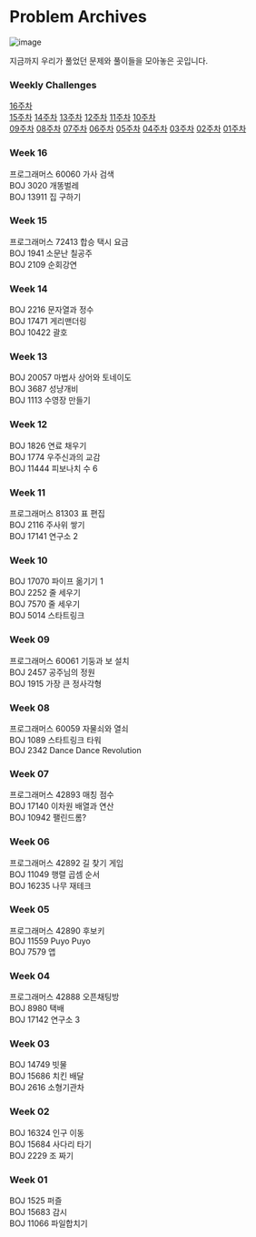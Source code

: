 # Problem Archives

![image](https://img2.quasarzone.co.kr/img/data/editor/1807/e202a03a2f6ccb3fae6809ec06fb3de4_1532440117_806.jpg)
 
지금까지 우리가 풀었던 문제와 풀이들을 모아놓은 곳입니다.

### Weekly Challenges 
[16주차](./16week)  
[15주차](./15week) [14주차](./14week) [13주차](./13week) [12주차](./12week) [11주차](./11week) [10주차](./10week)  
[09주차](./09week) [08주차](./08week) [07주차](./07week) [06주차](./06week) [05주차](./05week) [04주차](./04week) [03주차](./03week) [02주차](./02week) [01주차](./01week)  


### Week 16
프로그래머스 60060 가사 검색  
BOJ 3020 개똥벌레  
BOJ 13911 집 구하기  

### Week 15
프로그래머스 72413 합승 택시 요금  
BOJ 1941 소문난 칠공주  
BOJ 2109 순회강연  

### Week 14
BOJ 2216 문자열과 정수  
BOJ 17471 게리맨더링  
BOJ 10422 괄호  

### Week 13
BOJ 20057 마법사 상어와 토네이도  
BOJ 3687 성냥개비  
BOJ 1113 수영장 만들기  

### Week 12
BOJ 1826 연료 채우기   
BOJ 1774 우주신과의 교감  
BOJ 11444 피보나치 수 6  

### Week 11
프로그래머스 81303 표 편집  
BOJ 2116 주사위 쌓기  
BOJ 17141 연구소 2  

### Week 10
BOJ 17070 파이프 옮기기 1  
BOJ 2252 줄 세우기  
BOJ 7570 줄 세우기  
BOJ 5014 스타트링크  

### Week 09
프로그래머스 60061 기둥과 보 설치  
BOJ 2457 공주님의 정원  
BOJ 1915 가장 큰 정사각형  

### Week 08
프로그래머스 60059 자물쇠와 열쇠  
BOJ 1089 스타트링크 타워  
BOJ 2342 Dance Dance Revolution  

### Week 07
프로그래머스 42893 매칭 점수  
BOJ 17140 이차원 배열과 연산  
BOJ 10942 팰린드롬?  

### Week 06
프로그래머스 42892 길 찾기 게임  
BOJ 11049 행렬 곱셈 순서  
BOJ 16235 나무 재테크

### Week 05
프로그래머스 42890 후보키  
BOJ 11559 Puyo Puyo  
BOJ 7579 앱  

### Week 04
프로그래머스 42888 오픈채팅방  
BOJ 8980 택배  
BOJ 17142 연구소 3  

### Week 03
BOJ 14749 빗물  
BOJ 15686 치킨 배달  
BOJ 2616 소형기관차  

### Week 02
BOJ 16324 인구 이동  
BOJ 15684 사다리 타기  
BOJ 2229 조 짜기  

### Week 01
BOJ 1525 퍼즐  
BOJ 15683 감시  
BOJ 11066 파일합치기
